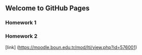 ## Welcome to GitHub Pages


### Homework 1
### Homework 2

[link] (https://moodle.boun.edu.tr/mod/lti/view.php?id=576001)
